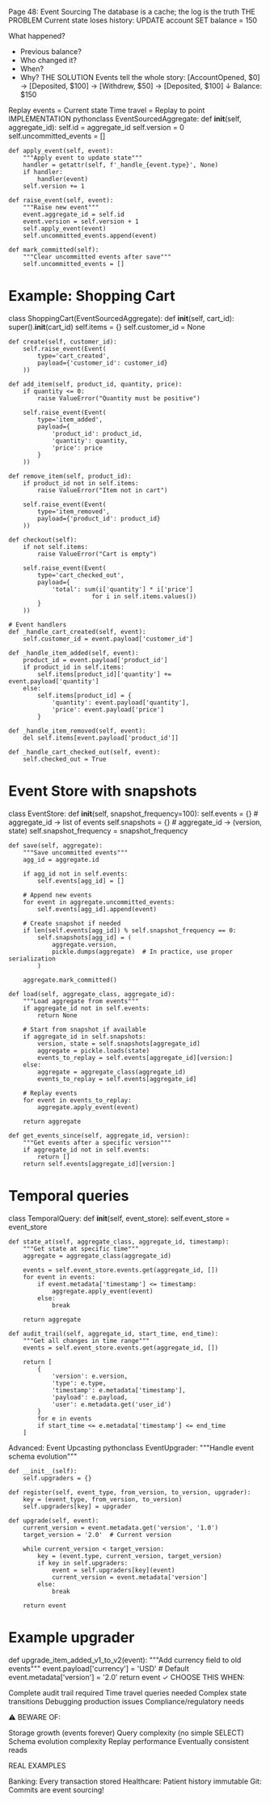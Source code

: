 Page 48: Event Sourcing
The database is a cache; the log is the truth
THE PROBLEM
Current state loses history:
UPDATE account SET balance = 150

What happened?
- Previous balance?
- Who changed it?
- When?
- Why?
THE SOLUTION
Events tell the whole story:
[AccountOpened, $0] → [Deposited, $100] → [Withdrew, $50] → [Deposited, $100]
                                                                      ↓
                                                              Balance: $150
                                                              
Replay events = Current state
Time travel = Replay to point
IMPLEMENTATION
pythonclass EventSourcedAggregate:
    def __init__(self, aggregate_id):
        self.id = aggregate_id
        self.version = 0
        self.uncommitted_events = []
        
    def apply_event(self, event):
        """Apply event to update state"""
        handler = getattr(self, f'_handle_{event.type}', None)
        if handler:
            handler(event)
        self.version += 1
        
    def raise_event(self, event):
        """Raise new event"""
        event.aggregate_id = self.id
        event.version = self.version + 1
        self.apply_event(event)
        self.uncommitted_events.append(event)
        
    def mark_committed(self):
        """Clear uncommitted events after save"""
        self.uncommitted_events = []

# Example: Shopping Cart
class ShoppingCart(EventSourcedAggregate):
    def __init__(self, cart_id):
        super().__init__(cart_id)
        self.items = {}
        self.customer_id = None
        
    def create(self, customer_id):
        self.raise_event(Event(
            type='cart_created',
            payload={'customer_id': customer_id}
        ))
        
    def add_item(self, product_id, quantity, price):
        if quantity <= 0:
            raise ValueError("Quantity must be positive")
            
        self.raise_event(Event(
            type='item_added',
            payload={
                'product_id': product_id,
                'quantity': quantity,
                'price': price
            }
        ))
        
    def remove_item(self, product_id):
        if product_id not in self.items:
            raise ValueError("Item not in cart")
            
        self.raise_event(Event(
            type='item_removed',
            payload={'product_id': product_id}
        ))
        
    def checkout(self):
        if not self.items:
            raise ValueError("Cart is empty")
            
        self.raise_event(Event(
            type='cart_checked_out',
            payload={
                'total': sum(i['quantity'] * i['price'] 
                           for i in self.items.values())
            }
        ))
    
    # Event handlers
    def _handle_cart_created(self, event):
        self.customer_id = event.payload['customer_id']
        
    def _handle_item_added(self, event):
        product_id = event.payload['product_id']
        if product_id in self.items:
            self.items[product_id]['quantity'] += event.payload['quantity']
        else:
            self.items[product_id] = {
                'quantity': event.payload['quantity'],
                'price': event.payload['price']
            }
            
    def _handle_item_removed(self, event):
        del self.items[event.payload['product_id']]
        
    def _handle_cart_checked_out(self, event):
        self.checked_out = True

# Event Store with snapshots
class EventStore:
    def __init__(self, snapshot_frequency=100):
        self.events = {}  # aggregate_id -> list of events
        self.snapshots = {}  # aggregate_id -> (version, state)
        self.snapshot_frequency = snapshot_frequency
        
    def save(self, aggregate):
        """Save uncommitted events"""
        agg_id = aggregate.id
        
        if agg_id not in self.events:
            self.events[agg_id] = []
            
        # Append new events
        for event in aggregate.uncommitted_events:
            self.events[agg_id].append(event)
            
        # Create snapshot if needed
        if len(self.events[agg_id]) % self.snapshot_frequency == 0:
            self.snapshots[agg_id] = (
                aggregate.version,
                pickle.dumps(aggregate)  # In practice, use proper serialization
            )
            
        aggregate.mark_committed()
        
    def load(self, aggregate_class, aggregate_id):
        """Load aggregate from events"""
        if aggregate_id not in self.events:
            return None
            
        # Start from snapshot if available
        if aggregate_id in self.snapshots:
            version, state = self.snapshots[aggregate_id]
            aggregate = pickle.loads(state)
            events_to_replay = self.events[aggregate_id][version:]
        else:
            aggregate = aggregate_class(aggregate_id)
            events_to_replay = self.events[aggregate_id]
            
        # Replay events
        for event in events_to_replay:
            aggregate.apply_event(event)
            
        return aggregate
    
    def get_events_since(self, aggregate_id, version):
        """Get events after a specific version"""
        if aggregate_id not in self.events:
            return []
        return self.events[aggregate_id][version:]

# Temporal queries
class TemporalQuery:
    def __init__(self, event_store):
        self.event_store = event_store
        
    def state_at(self, aggregate_class, aggregate_id, timestamp):
        """Get state at specific time"""
        aggregate = aggregate_class(aggregate_id)
        
        events = self.event_store.events.get(aggregate_id, [])
        for event in events:
            if event.metadata['timestamp'] <= timestamp:
                aggregate.apply_event(event)
            else:
                break
                
        return aggregate
    
    def audit_trail(self, aggregate_id, start_time, end_time):
        """Get all changes in time range"""
        events = self.event_store.events.get(aggregate_id, [])
        
        return [
            {
                'version': e.version,
                'type': e.type,
                'timestamp': e.metadata['timestamp'],
                'payload': e.payload,
                'user': e.metadata.get('user_id')
            }
            for e in events
            if start_time <= e.metadata['timestamp'] <= end_time
        ]
Advanced: Event Upcasting
pythonclass EventUpgrader:
    """Handle event schema evolution"""
    
    def __init__(self):
        self.upgraders = {}
        
    def register(self, event_type, from_version, to_version, upgrader):
        key = (event_type, from_version, to_version)
        self.upgraders[key] = upgrader
        
    def upgrade(self, event):
        current_version = event.metadata.get('version', '1.0')
        target_version = '2.0'  # Current version
        
        while current_version < target_version:
            key = (event.type, current_version, target_version)
            if key in self.upgraders:
                event = self.upgraders[key](event)
                current_version = event.metadata['version']
            else:
                break
                
        return event

# Example upgrader
def upgrade_item_added_v1_to_v2(event):
    """Add currency field to old events"""
    event.payload['currency'] = 'USD'  # Default
    event.metadata['version'] = '2.0'
    return event
✓ CHOOSE THIS WHEN:

Complete audit trail required
Time travel queries needed
Complex state transitions
Debugging production issues
Compliance/regulatory needs

⚠️ BEWARE OF:

Storage growth (events forever)
Query complexity (no simple SELECT)
Schema evolution complexity
Replay performance
Eventually consistent reads

REAL EXAMPLES

Banking: Every transaction stored
Healthcare: Patient history immutable
Git: Commits are event sourcing!
